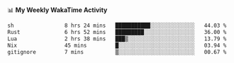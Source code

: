 <!--
**stamp711/stamp711** is a ✨ _special_ ✨ repository because its `README.md` (this file) appears on your GitHub profile.

Here are some ideas to get you started:

- 🔭 I’m currently working on ...
- 🌱 I’m currently learning ...
- 👯 I’m looking to collaborate on ...
- 🤔 I’m looking for help with ...
- 💬 Ask me about ...
- 📫 How to reach me: ...
- 😄 Pronouns: ...
- ⚡ Fun fact: ...
-->

📊 **My Weekly WakaTime Activity**

<!--START_SECTION:waka-->

```txt
sh                8 hrs 24 mins   ███████████░░░░░░░░░░░░░░   44.03 %
Rust              6 hrs 52 mins   █████████░░░░░░░░░░░░░░░░   36.00 %
Lua               2 hrs 38 mins   ███▒░░░░░░░░░░░░░░░░░░░░░   13.79 %
Nix               45 mins         █░░░░░░░░░░░░░░░░░░░░░░░░   03.94 %
gitignore         7 mins          ▒░░░░░░░░░░░░░░░░░░░░░░░░   00.67 %
```

<!--END_SECTION:waka-->
